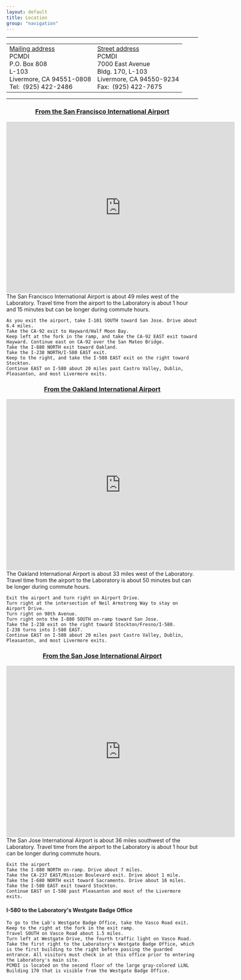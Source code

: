 ```yaml
---
layout: default
title: Location
group: "navigation"
---
```


----

<center> 
    <table border="0" cellpadding="7" cellspacing="14"> 
      <tbody> 
        <tr>
          <td align="left"><u>Mailing address</u><br> 
            PCMDI<br> 
            P.O. Box 808<br> 
            L-103<br> 
            Livermore, CA 94551-0808<br> 
            Tel:&nbsp; (925) 422-2486</td> 
          <td><u>Street address</u><br> 
            PCMDI<br> 
            7000 East Avenue<br> 
            Bldg. 170, L-103 <br> 
            Livermore, CA 94550-9234<br> 
            Fax:&nbsp; (925) 422-7675</td> 
        </tr> 
      </tbody> 
     </table> 
</center>

----

<center>

<h3><a href="https://goo.gl/maps/79zpKjhAZHR2">From the San Francisco International Airport</a></h3>

</center>

<center><iframe id="sfmap" src="https://www.google.com/maps/embed?pb=!1m28!1m12!1m3!1d404126.5437044654!2d-122.36492724937877!3d37.69059463219267!2m3!1f0!2f0!3f0!3m2!1i1024!2i768!4f13.1!4m13!3e6!4m5!1s0x808f778c55555555%3A0xa4f25c571acded3f!2sSan+Francisco+International+Airport+(SFO)%2C+San+Francisco%2C+CA+94128!3m2!1d37.6213129!2d-122.3789554!4m5!1s0x808fde1cf96c9a41%3A0xf7e280030f00ed38!2sLawrence+Livermore+National+Laboratory%2C+East+Avenue%2C+Livermore%2C+CA!3m2!1d37.6876861!2d-121.706457!5e0!3m2!1sen!2sus!4v1469024731684" width="600" height="450" frameborder="0" style="border:0" allowfullscreen></iframe></center>
The San Francisco International Airport is about 49 miles west of the Laboratory. Travel time from the airport to the Laboratory is about 1 hour and 15 minutes but can be longer during commute hours.

    As you exit the airport, take I-101 SOUTH toward San Jose. Drive about 6.4 miles. 
    Take the CA-92 exit to Hayward/Half Moon Bay. 
    Keep left at the fork in the ramp, and take the CA-92 EAST exit toward Hayward. Continue east on CA-92 over the San Mateo Bridge.
    Take the I-880 NORTH exit toward Oakland.
    Take the I-238 NORTH/I-580 EAST exit. 
    Keep to the right, and take the I-580 EAST exit on the right toward Stockton.
    Continue EAST on I-580 about 20 miles past Castro Valley, Dublin, Pleasanton, and most Livermore exits. 

  
<center><h3><a href="https://goo.gl/maps/qWSp63gV5WC2">From the Oakland International Airport</a></h3></center>

<center><iframe id="oklmap" src="https://www.google.com/maps/embed?pb=!1m24!1m8!1m3!1d404126.5438799022!2d-122.3649272!3d37.6905946!3m2!1i1024!2i768!4f13.1!4m13!3e6!4m5!1s0x808f845402c0a641%3A0xb0630c0f03017460!2sOakland+International+Airport%2C+Airport+Drive%2C+Oakland%2C+CA!3m2!1d37.7125689!2d-122.21974279999999!4m5!1s0x808fde1cf96c9a41%3A0xf7e280030f00ed38!2sLawrence+Livermore+National+Laboratory%2C+East+Avenue%2C+Livermore%2C+CA!3m2!1d37.6876861!2d-121.706457!5e0!3m2!1sen!2sus!4v1469025403081" width="600" height="450" frameborder="0" style="border:0" allowfullscreen></iframe></center>
The Oakland International Airport is about 33 miles west of the Laboratory. Travel time from the airport to the Laboratory is about 50 minutes but can be longer during commute hours.

    Exit the airport and turn right on Airport Drive. 
    Turn right at the intersection of Neil Armstrong Way to stay on Airport Drive.
    Turn right on 98th Avenue. 
    Turn right onto the I-880 SOUTH on-ramp toward San Jose.
    Take the I-238 exit on the right toward Stockton/Fresno/I-580.
    I-238 turns into I-580 EAST. 
    Continue EAST on I-580 about 20 miles past Castro Valley, Dublin, Pleasanton, and most Livermore exits. 

<center><h3><a href="https://goo.gl/maps/nVDpxPpPvk12">From the San Jose International Airport</a></h3></center>
<center><iframe id="sjmap" src="https://www.google.com/maps/embed?pb=!1m28!1m12!1m3!1d346788.15256868565!2d-122.19242796336904!3d37.258302844839726!2m3!1f0!2f0!3f0!3m2!1i1024!2i768!4f13.1!4m13!3e6!4m5!1s0x808fcbc3fab3c59b%3A0xbcfa443f6df67e3e!2sMineta+San+Jos%C3%A9+International+Airport%2C+Airport+Boulevard%2C+San+Jose%2C+CA!3m2!1d37.3639472!2d-121.92893749999999!4m5!1s0x808fde1cf96c9a41%3A0xf7e280030f00ed38!2sLawrence+Livermore+National+Laboratory%2C+East+Avenue%2C+Livermore%2C+CA!3m2!1d37.6876861!2d-121.706457!5e0!3m2!1sen!2sus!4v1469026124705" width="600" height="450" frameborder="0" style="border:0" allowfullscreen></iframe></center>
The San Jose International Airport is about 36 miles southwest of the Laboratory. Travel time from the airport to the Laboratory is about 1 hour but can be longer during commute hours. 

    Exit the airport
    Take the I-880 NORTH on-ramp. Drive about 7 miles. 
    Take the CA-237 EAST/Mission Boulevard exit. Drive about 1 mile.
    Take the I-680 NORTH exit toward Sacramento. Drive about 16 miles.
    Take the I-580 EAST exit toward Stockton.
    Continue EAST on I-580 past Pleasanton and most of the Livermore exits. 

#### I-580 to the Laboratory's Westgate Badge Office

    To go to the Lab's Westgate Badge Office, take the Vasco Road exit. Keep to the right at the fork in the exit ramp. 
    Travel SOUTH on Vasco Road about 1.5 miles.
    Turn left at Westgate Drive, the fourth traffic light on Vasco Road.
    Take the first right to the Laboratory's Westgate Badge Office, which is the first building to the right before passing the guarded entrance. All visitors must check in at this office prior to entering the Laboratory's main site.
    PCMDI is located on the second floor of the large gray-colored LLNL Building 170 that is visible from the Westgate Badge Office.



<script>

if ((screen.width < 650) && (screen.width > 450)){

    document.getElementById("sfmap").src="https://www.google.com/maps/embed?pb=!1m28!1m12!1m3!1d808269.8513667781!2d-122.64880997732568!3d37.689056512109126!2m3!1f0!2f0!3f0!3m2!1i1024!2i768!4f13.1!4m13!3e6!4m5!1s0x808f778c55555555%3A0xa4f25c571acded3f!2sSan+Francisco+International+Airport+(SFO)%2C+San+Francisco%2C+CA+94128!3m2!1d37.6213129!2d-122.3789554!4m5!1s0x808fde1cf96c9a41%3A0xf7e280030f00ed38!2sLawrence+Livermore+National+Laboratory%2C+East+Avenue%2C+Livermore%2C+CA!3m2!1d37.6876861!2d-121.706457!5e0!3m2!1sen!2sus!4v1469027601592";
    document.getElementById("sfmap").style.width="400px";
    document.getElementById("sfmap").style.height="300px";
    document.getElementById("sfmap").style.style="1px";

    document.getElementById("oklmap").src="https://www.google.com/maps/embed?pb=!1m28!1m12!1m3!1d406470.83200978284!2d-122.19242796336904!3d37.258302844839726!2m3!1f0!2f0!3f0!3m2!1i1024!2i768!4f13.1!4m13!3e6!4m5!1s0x808f845402c0a641%3A0xb0630c0f03017460!2sOakland+International+Airport%2C+Airport+Drive%2C+Oakland%2C+CA!3m2!1d37.7125689!2d-122.21974279999999!4m5!1s0x808fde1cf96c9a41%3A0xf7e280030f00ed38!2sLawrence+Livermore+National+Laboratory%2C+East+Avenue%2C+Livermore%2C+CA!3m2!1d37.6876861!2d-121.706457!5e0!3m2!1sen!2sus!4v1469031627838";
    document.getElementById("oklmap").style.width="400px";
    document.getElementById("oklmap").style.height="300px";
    document.getElementById("oklmap").style.border="1px";


    document.getElementById("sjmap").src="https://www.google.com/maps/embed?pb=!1m28!1m12!1m3!1d808269.8513667781!2d-122.64880997732568!3d37.689056512109126!2m3!1f0!2f0!3f0!3m2!1i1024!2i768!4f13.1!4m13!3e6!4m5!1s0x808f778c55555555%3A0xa4f25c571acded3f!2sSan+Francisco+International+Airport+(SFO)%2C+San+Francisco%2C+CA+94128!3m2!1d37.6213129!2d-122.3789554!4m5!1s0x808fde1cf96c9a41%3A0xf7e280030f00ed38!2sLawrence+Livermore+National+Laboratory%2C+East+Avenue%2C+Livermore%2C+CA!3m2!1d37.6876861!2d-121.706457!5e0!3m2!1sen!2sus!4v1469027601592";
    document.getElementById("sjmap").style.width="400px";
    document.getElementById("sjmap").style.height="300px";
    document.getElementById("sjmap").style.border="1px";

}

if ((screen.width < 450) && (screen.width > 310 )){

    document.getElementById("sfmap").src="https://www.google.com/maps/embed?pb=!1m28!1m12!1m3!1d808269.8513667781!2d-122.64880997732568!3d37.689056512109126!2m3!1f0!2f0!3f0!3m2!1i1024!2i768!4f13.1!4m13!3e6!4m5!1s0x808f778c55555555%3A0xa4f25c571acded3f!2sSan+Francisco+International+Airport+(SFO)%2C+San+Francisco%2C+CA+94128!3m2!1d37.6213129!2d-122.3789554!4m5!1s0x808fde1cf96c9a41%3A0xf7e280030f00ed38!2sLawrence+Livermore+National+Laboratory%2C+East+Avenue%2C+Livermore%2C+CA!3m2!1d37.6876861!2d-121.706457!5e0!3m2!1sen!2sus!4v1469027601592";
    document.getElementById("sfmap").style.width="310px";
    document.getElementById("sfmap").style.height="250px";
    document.getElementById("sfmap").style.style="1px";

    document.getElementById("oklmap").src="https://www.google.com/maps/embed?pb=!1m28!1m12!1m3!1d406470.83200978284!2d-122.19242796336904!3d37.258302844839726!2m3!1f0!2f0!3f0!3m2!1i1024!2i768!4f13.1!4m13!3e6!4m5!1s0x808f845402c0a641%3A0xb0630c0f03017460!2sOakland+International+Airport%2C+Airport+Drive%2C+Oakland%2C+CA!3m2!1d37.7125689!2d-122.21974279999999!4m5!1s0x808fde1cf96c9a41%3A0xf7e280030f00ed38!2sLawrence+Livermore+National+Laboratory%2C+East+Avenue%2C+Livermore%2C+CA!3m2!1d37.6876861!2d-121.706457!5e0!3m2!1sen!2sus!4v1469031627838";
    document.getElementById("oklmap").style.width="310px";
    document.getElementById("oklmap").style.height="250px";
    document.getElementById("oklmap").style.border="1px";


    document.getElementById("sjmap").src="https://www.google.com/maps/embed?pb=!1m28!1m12!1m3!1d808269.8513667781!2d-122.64880997732568!3d37.689056512109126!2m3!1f0!2f0!3f0!3m2!1i1024!2i768!4f13.1!4m13!3e6!4m5!1s0x808f778c55555555%3A0xa4f25c571acded3f!2sSan+Francisco+International+Airport+(SFO)%2C+San+Francisco%2C+CA+94128!3m2!1d37.6213129!2d-122.3789554!4m5!1s0x808fde1cf96c9a41%3A0xf7e280030f00ed38!2sLawrence+Livermore+National+Laboratory%2C+East+Avenue%2C+Livermore%2C+CA!3m2!1d37.6876861!2d-121.706457!5e0!3m2!1sen!2sus!4v1469027601592";
    document.getElementById("sjmap").style.width="310px";
    document.getElementById("sjmap").style.height="250px";
    document.getElementById("sjmap").style.border="1px";

}



</script>
